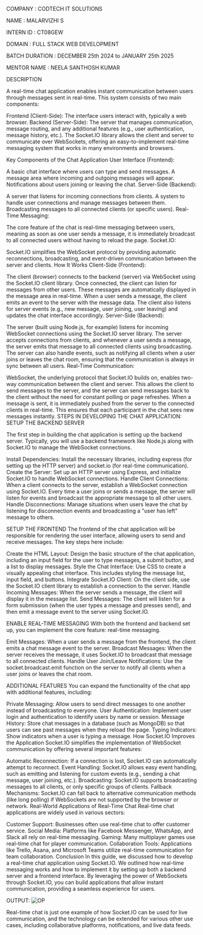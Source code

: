 COMPANY : CODTECH IT SOLUTIONS

NAME : MALARVIZHI S

INTERN ID : CT08GEW

DOMAIN : FULL STACK WEB DEVELOPMENT

BATCH DURATION : DECEMBER 25th 2024 to JANUARY 25th 2025

MENTOR NAME : NEELA SANTHOSH KUMAR

DESCRIPTION

A real-time chat application enables instant communication between users through messages sent in real-time. This system consists of two main components:

Frontend (Client-Side): The interface users interact with, typically a web browser.
Backend (Server-Side): The server that manages communication, message routing, and any additional features (e.g., user authentication, message history, etc.).
The Socket.IO library allows the client and server to communicate over WebSockets, offering an easy-to-implement real-time messaging system that works in many environments and browsers.

Key Components of the Chat Application
User Interface (Frontend):

A basic chat interface where users can type and send messages.
A message area where incoming and outgoing messages will appear.
Notifications about users joining or leaving the chat.
Server-Side (Backend):

A server that listens for incoming connections from clients.
A system to handle user connections and manage messages between them.
Broadcasting messages to all connected clients (or specific users).
Real-Time Messaging:

The core feature of the chat is real-time messaging between users, meaning as soon as one user sends a message, it is immediately broadcast to all connected users without having to reload the page.
Socket.IO:

Socket.IO simplifies the WebSocket protocol by providing automatic reconnections, broadcasting, and event-driven communication between the server and clients.
How It Works
Client-Side (Frontend):

The client (browser) connects to the backend (server) via WebSocket using the Socket.IO client library.
Once connected, the client can listen for messages from other users. These messages are automatically displayed in the message area in real-time.
When a user sends a message, the client emits an event to the server with the message data.
The client also listens for server events (e.g., new message, user joining, user leaving) and updates the chat interface accordingly.
Server-Side (Backend):

The server (built using Node.js, for example) listens for incoming WebSocket connections using the Socket.IO server library.
The server accepts connections from clients, and whenever a user sends a message, the server emits that message to all connected clients using broadcasting.
The server can also handle events, such as notifying all clients when a user joins or leaves the chat room, ensuring that the communication is always in sync between all users.
Real-Time Communication:

WebSocket, the underlying protocol that Socket.IO builds on, enables two-way communication between the client and server. This allows the client to send messages to the server, and the server can send messages back to the client without the need for constant polling or page refreshes.
When a message is sent, it is immediately pushed from the server to the connected clients in real-time. This ensures that each participant in the chat sees new messages instantly.
STEPS IN DEVELOPING THE CHAT APPLICATION:
 SETUP THE BACKEND SERVER
 
The first step in building the chat application is setting up the backend server. Typically, you will use a backend framework like Node.js along with Socket.IO to manage the WebSocket connections.

Install Dependencies: Install the necessary libraries, including express (for setting up the HTTP server) and socket.io (for real-time communication).
Create the Server: Set up an HTTP server using Express, and initialize Socket.IO to handle WebSocket connections.
Handle Client Connections: When a client connects to the server, establish a WebSocket connection using Socket.IO. Every time a user joins or sends a message, the server will listen for events and broadcast the appropriate message to all other users.
Handle Disconnections: Manage situations when users leave the chat by listening for disconnection events and broadcasting a "user has left" message to others.

SETUP THE FRONTEND
The frontend of the chat application will be responsible for rendering the user interface, allowing users to send and receive messages. The key steps here include:

Create the HTML Layout: Design the basic structure of the chat application, including an input field for the user to type messages, a submit button, and a list to display messages.
Style the Chat Interface: Use CSS to create a visually appealing chat interface. This includes styling the message list, input field, and buttons.
Integrate Socket.IO Client: On the client side, use the Socket.IO client library to establish a connection to the server.
Handle Incoming Messages: When the server sends a message, the client will display it in the message list.
Send Messages: The client will listen for a form submission (when the user types a message and presses send), and then emit a message event to the server using Socket.IO.

ENABLE REAL-TIME MESSAGING
With both the frontend and backend set up, you can implement the core feature: real-time messaging.

Emit Messages: When a user sends a message from the frontend, the client emits a chat message event to the server.
Broadcast Messages: When the server receives the message, it uses Socket.IO to broadcast that message to all connected clients.
Handle User Join/Leave Notifications: Use the socket.broadcast.emit function on the server to notify all clients when a user joins or leaves the chat room.

 ADDITIONAL FEATURES
You can expand the functionality of the chat app with additional features, including:

Private Messaging: Allow users to send direct messages to one another instead of broadcasting to everyone.
User Authentication: Implement user login and authentication to identify users by name or session.
Message History: Store chat messages in a database (such as MongoDB) so that users can see past messages when they reload the page.
Typing Indicators: Show indicators when a user is typing a message.
How Socket.IO Improves the Application
Socket.IO simplifies the implementation of WebSocket communication by offering several important features:

Automatic Reconnection: If a connection is lost, Socket.IO can automatically attempt to reconnect.
Event Handling: Socket.IO allows easy event handling, such as emitting and listening for custom events (e.g., sending a chat message, user joining, etc.).
Broadcasting: Socket.IO supports broadcasting messages to all clients, or only specific groups of clients.
Fallback Mechanisms: Socket.IO can fall back to alternative communication methods (like long polling) if WebSockets are not supported by the browser or network.
Real-World Applications of Real-Time Chat
Real-time chat applications are widely used in various sectors:

Customer Support: Businesses often use real-time chat to offer customer service.
Social Media: Platforms like Facebook Messenger, WhatsApp, and Slack all rely on real-time messaging.
Gaming: Many multiplayer games use real-time chat for player communication.
Collaboration Tools: Applications like Trello, Asana, and Microsoft Teams utilize real-time communication for team collaboration.
Conclusion
In this guide, we discussed how to develop a real-time chat application using Socket.IO. We outlined how real-time messaging works and how to implement it by setting up both a backend server and a frontend interface. By leveraging the power of WebSockets through Socket.IO, you can build applications that allow instant communication, providing a seamless experience for users.

OUTPUT:
![OP](https://github.com/user-attachments/assets/191d000f-c200-4ac6-929a-bc05a5d01290)

Real-time chat is just one example of how Socket.IO can be used for live communication, and the technology can be extended for various other use cases, including collaborative platforms, notifications, and live data feeds.



